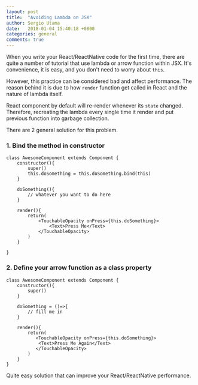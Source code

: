 ```yaml
---
layout: post
title:  "Avoiding Lambda on JSX"
author: Sergio Utama
date:   2018-01-04 15:40:18 +0800
categories: general
comments: true
---
```


When you write your React/ReactNative code for the first time, there are quite a number of tutorial that use lambda or arrow function within JSX.
It's convenience, it is easy, and you don't need to worry about `this`.

However, this practice can be considered bad and affect performance.
The reason behind it is due to how `render` function get called in React and the nature of lambda itself.

React component by default will re-render whenever its `state` changed.
Therefore, recreating the lambda every single time it render and put previous function into garbage collection.

There are 2 general solution for this problem.

### 1. Bind the method in constructor

```
class AwesomeComponent extends Component {
    constructor(){
        super()
        this.doSomething = this.doSomething.bind(this)
    }

    doSomething(){
        // whatever you want to do here
    }

    render(){
        return(
            <TouchableOpacity onPress={this.doSomething}>
                <Text>Press Me</Text>
            </TouchableOpacity>
        )
    }

}
```

### 2. Define your arrow function as a class property

```
class AwesomeComponent extends Component {
    constructor(){
        super()
    }

    doSomething = ()=>{
        // fill me in
    }

    render(){
        return(
           <TouchableOpacity onPress={this.doSomething}>
            <Text>Press Me Again</Text>
           </TouchableOpacity>
        )
    }
}

```

Quite easy solution that can improve your React/ReactNative performance.
